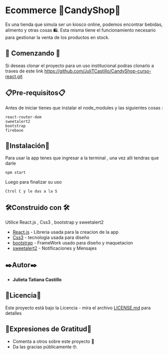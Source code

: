 # Ecommerce 🍭CandyShop🍭 
Es una tienda que simula ser un kiosco online, podemos encontrar bebidas, alimento y otras cosas 🛍. 
Esta misma tiene el funcionamiento necesario para gestionar la venta de los productos en stock.


## 🚀 Comenzando 🚀
Si deseas clonar el proyecto para un uso institucional podras clonarlo 
a traves de este link https://github.com/JuliTCastillo/CandyShop-curso-react.git

## 📋Pre-requisitos📋
Antes de iniciar tienes que instalar el node_modules y las siguientes cosas : 
```
react-router-dom 
sweetalert2
bootstrap
firebase
```

## 🔧Instalación🔧
Para usar la app tenes que ingresar a la terminal , una vez alli tendras que darle 
```
npm start
```
Luego para finalizar su uso 
```
Ctrol C y le das a la S
```

## 🛠️Construido con 🛠️

Utilice React.js , Css3 , bootstrap y sweetalert2

* [React.js](https://es.reactjs.org/) - Libreria usada para la creacion de la app
* [Css3](https://developer.mozilla.org/es/docs/Web/CSS) - tecnologia usada para diseño
* [bootstrap](https://getbootstrap.com/docs/5.2/getting-started/introduction/) - FrameWork usado para diseño y maquetacion
* [sweetalert2](https://sweetalert2.github.io/) - Notificaciones y Mensajes

## ✒️Autor✒️
* **Julieta Tatiana Castillo** 

## 📄Licencia📄
Este proyecto está bajo la Licencia - mira el archivo [LICENSE.md](LICENSE.md) para detalles

## 🎁Expresiones de Gratitud🎁

* Comenta a otros sobre este proyecto 📢
* Da las gracias públicamente 🤓.